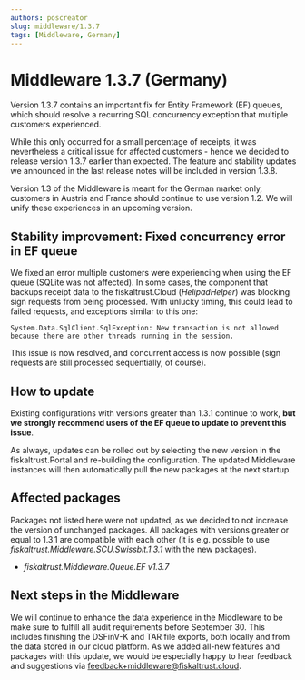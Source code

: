 ```yaml
---
authors: poscreator
slug: middleware/1.3.7
tags: [Middleware, Germany]
---
```


# Middleware 1.3.7 (Germany)
Version 1.3.7 contains an important fix for Entity Framework (EF) queues, which should resolve a recurring SQL concurrency exception that multiple customers experienced. 

While this only occurred for a small percentage of receipts, it was nevertheless a critical issue for affected customers - hence we decided to release version 1.3.7 earlier than expected. The feature and stability updates we announced in the last release notes will be included in version 1.3.8.

<!--truncate-->

<div class="alert alert--warning" role="alert">Version 1.3 of the Middleware is meant for the German market only, customers in Austria and France should continue to use version 1.2. We will unify these experiences in an upcoming version.</div>

## Stability improvement: Fixed concurrency error in EF queue
We fixed an error multiple customers were experiencing when using the EF queue (SQLite was not affected). In some cases, the component that backups receipt data to the fiskaltrust.Cloud (_HelipadHelper_) was blocking sign requests from being processed. With unlucky timing, this could lead to failed requests, and exceptions similar to this one:

`System.Data.SqlClient.SqlException: New transaction is not allowed because there are other threads running in the session.`

This issue is now resolved, and concurrent access is now possible (sign requests are still processed sequentially, of course).

## How to update
Existing configurations with versions greater than 1.3.1 continue to work, **but we strongly recommend users of the EF queue to update to prevent this issue**.

As always, updates can be rolled out by selecting the new version in the fiskaltrust.Portal and re-building the configuration. The updated Middleware instances will then automatically pull the new packages at the next startup.

## Affected packages
Packages not listed here were not updated, as we decided to not increase the version of unchanged packages. All packages with versions greater or equal to 1.3.1 are compatible with each other (it is e.g. possible to use _fiskaltrust.Middleware.SCU.Swissbit.1.3.1_ with the new packages).

- _fiskaltrust.Middleware.Queue.EF v1.3.7_

## Next steps in the Middleware
We will continue to enhance the data experience in the Middleware to be make sure to fulfill all audit requirements before September 30. This includes finishing the DSFinV-K and TAR file exports, both locally and from the data stored in our cloud platform. As we added all-new features and packages with this update, we would be especially happy to hear feedback and suggestions via [feedback+middleware@fiskaltrust.cloud](mailto:feedback+middleware@fiskaltrust.cloud).
